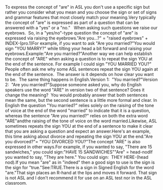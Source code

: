 To express the concept of "are" in ASL you don't use a specific sign but 
	rather you consider what you mean and you choose the sign or set of signs 
	and grammar features that most closely match your meaning.Very typically the concept of "are" is expressed as part of a question that 
	can be answered with a "yes" or a "no."   When asking such 
	questions we raise our eyebrows.  So, in a "yes/no"-type question the 
	concept of "are" is expressed via raising the eyebrows."Are you...?" = "raised eyebrows" + INDEX-(pro.1)For example, if you want to ask "Are you married?"You would sign "YOU MARRY?" while tilting your head a bit forward and 
	raising your eyebrows.Example:"Are you married?"Another way we can help establish the concept of "ARE" when asking a 
	question is to repeat the sign YOU at the end of the sentence. For example I 
	could sign "YOU MARRIED YOU?"  People often ask me why some ASL 
	sentences repeat the sign YOU again at the end of the sentence.  The 
	answer is it depends on how clear you want to be.  The same thing 
	happens in English.Version 1:  "You married?"Version 2:  "Are you married?"Suppose someone asked you, why do English speakers use the word "ARE" in 
	version two of that sentence? Does it change the meaning? 
	You would probably answer that both sentences mean the same, but the second 
	sentence is a little more formal and clear. In English the question "You 
	married?" relies solely 
	on the raising of the tone of voice at the end of the word "married" to 
	indicate that it is a question, whereas the sentence "Are you married?" 
	relies on both 
	the extra word "ARE"andthe raising of the tone of voice on the word 
	married.Likewise, ASL sometimes repeats the sign YOU at the end of a sentence to 
	make it clear that you are asking a question and expect an answer.Here's an example, this time asking about divorce and repeating the sign YOU 
	at the end."Are you divorced?"= "YOU DIVORCED YOU?"The concept "ARE" is also expressed in other ways.For example, if you wanted to say, "There are 15 sandwiches," you could 
	sign:"HAVE 15 SANDWICHES""Are" = head-nodIf you wanted to say, "They are here." You could sign: 
	THEY HERE-(head nod).If you mean "are" as in "indeed" then a good sign to use is the sign is the 
	sign for "true."See:TRUE.There is a sign in Signed English for the word "are."That sign places an R-hand at the lips and moves it forward. That sign is 
	not ASL and I don't recommend it for use on an ASL test nor in the ASL 
	classroom.